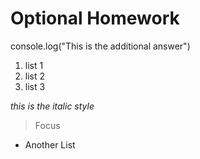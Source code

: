 # Optional Homework
 console.log("This is the additional answer")

 1. list 1
 2. list 2 
 3. list 3 

*this is the italic style*

> Focus

 - Another List
